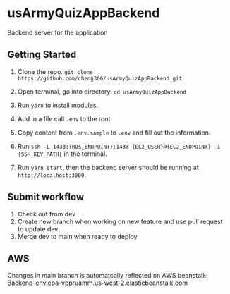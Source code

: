 # usArmyQuizAppBackend

Backend server for the application

## Getting Started

1. Clone the repo.
`git clone https://github.com/cheng306/usArmyQuizAppBackend.git`

2. Open terminal, go into directory.
`cd usArmyQuizAppBackend`

3. Run `yarn` to install modules.

4. Add in a file call `.env` to the root.

5. Copy content from `.env.sample` to `.env` and fill out the information.

6. Run `ssh -L 1433:{RDS_ENDPOINT}:1433 {EC2_USER}@{EC2_ENDPOINT} -i {SSH_KEY_PATH}` in the terminal.

7. Run  `yarn start`, then the backend server should be running at `http://localhost:3000`.

## Submit workflow

1. Check out from dev
2. Create new branch when working on new feature and use pull request to update dev
3. Merge dev to main when ready to deploy

## AWS

Changes in main branch is automatcally reflected on AWS beanstalk: Backend-env.eba-vppruamm.us-west-2.elasticbeanstalk.com 


